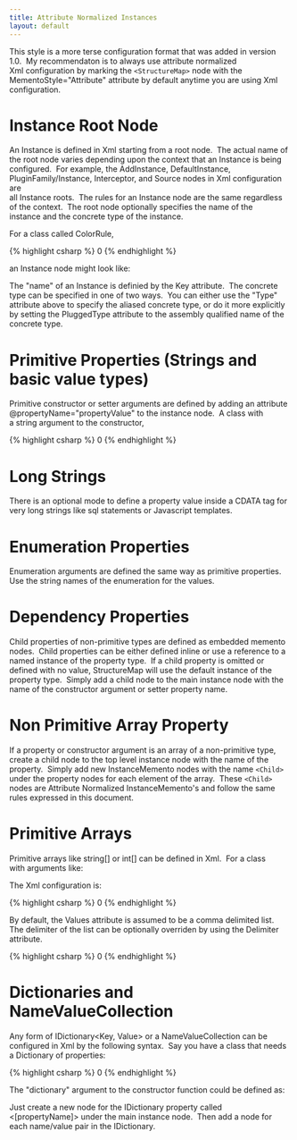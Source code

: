 ```yaml
---
title: Attribute Normalized Instances
layout: default
---
```


This style is a more terse configuration format that was added in version 1.0. 
My recommendaton is to always use attribute normalized                        
Xml configuration by marking the `<StructureMap>` node with the                 
MementoStyle="Attribute" attribute by default anytime you are using Xml         
configuration. 


Instance Root Node
=================================


An Instance is defined in Xml starting from a root node.  The actual name of    
the root node varies depending upon the context that an Instance is being       
configured.  For example, the AddInstance, DefaultInstance,        
PluginFamily/Instance, Interceptor, and Source nodes in Xml configuration are   
all Instance roots.  The rules for an Instance node are the same regardless     
of the context.  The root node optionally specifies the name of the        
instance and the concrete type of the instance.


For a class called ColorRule,


{% highlight csharp %}
0
{% endhighlight %}


an Instance node might look like:


The "name" of an Instance is definied by the Key attribute.  The concrete    
type can be specified in one of two ways.  You can either use the "Type"    
attribute above to specify the aliased concrete type, or do it more explicitly  
by setting the PluggedType attribute to the assembly qualified name of the    
concrete type.


Primitive Properties (Strings and basic value types)
=================================


Primitive constructor or setter arguments are defined by adding an attribute    
@propertyName="propertyValue" to the instance node.  A class with               
a string argument to the constructor,


{% highlight csharp %}
0
{% endhighlight %}


Long Strings
=================================


There is an optional mode to define a property value inside a CDATA tag for very
long strings like sql statements or Javascript templates. 


Enumeration Properties
=================================


Enumeration arguments are defined the same way as primitive properties.  Use the
string names of the enumeration for the values.


Dependency Properties
=================================


Child properties of non-primitive types are defined as embedded memento nodes. 
Child properties can be either defined inline or use a reference to a named
instance of the property type.  If a child property is omitted or defined with
no value, StructureMap will use the default instance of the property type. 
Simply add a child node to the main instance                         node with
the name of the constructor argument or setter property name.


Non Primitive Array Property
=================================


If a property or constructor argument is an array of a non-primitive type,
create     a child node to the top level instance node with the name of the
property.      Simply add new InstanceMemento nodes with the name `<Child>`
under the property     nodes for each element of the array.  These `<Child>`
nodes are Attribute     Normalized InstanceMemento's and follow the same rules
expressed in this     document.


Primitive Arrays
=================================


Primitive arrays like string[] or int[] can be defined in Xml.  For a class     
with arguments like:


The Xml configuration is:


{% highlight csharp %}
0
{% endhighlight %}


By default, the Values attribute is assumed to be a comma delimited list.     
The delimiter of the list can be optionally overriden by using the Delimiter    
attribute.


{% highlight csharp %}
0
{% endhighlight %}


Dictionaries and NameValueCollection
=================================


Any form of IDictionary<Key, Value> or a NameValueCollection can be configured
in     Xml by the following syntax.  Say you have a class that needs a
Dictionary     of properties:


{% highlight csharp %}
0
{% endhighlight %}


The "dictionary" argument to the constructor function could be defined as:


Just create a new node for the IDictionary property called <[propertyName]>
under     the main instance node.  Then add a <Pair Key="key" Value="value"/>
node     for each name/value pair in the IDictionary.

